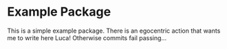 # Example Package

This is a simple example package. There is an egocentric action that wants me to write here Luca! Otherwise commits fail passing...